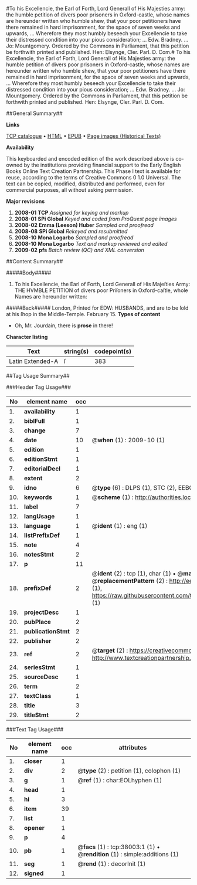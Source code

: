 #To his Excellencie, the Earl of Forth, Lord Generall of His Majesties army: the humble petition of divers poor prisoners in Oxford-castle, whose names are hereunder written who humble shew, that your poor petitioners have there remained in hard imprisonment, for the space of seven weeks and upwards, ... Wherefore they most humbly beseech your Excellencie to take their distressed condition into your pious consideration; ... Edw. Bradney. ... Jo: Mountgomery. Ordered by the Commons in Parliament, that this petition be forthwith printed and published. Hen: Elsynge, Cler. Parl. D. Com.#
To his Excellencie, the Earl of Forth, Lord Generall of His Majesties army: the humble petition of divers poor prisoners in Oxford-castle, whose names are hereunder written who humble shew, that your poor petitioners have there remained in hard imprisonment, for the space of seven weeks and upwards, ... Wherefore they most humbly beseech your Excellencie to take their distressed condition into your pious consideration; ... Edw. Bradney. ... Jo: Mountgomery. Ordered by the Commons in Parliament, that this petition be forthwith printed and published. Hen: Elsynge, Cler. Parl. D. Com.

##General Summary##

**Links**

[TCP catalogue](http://www.ota.ox.ac.uk/tcp/)  • 
[HTML](http://tei.it.ox.ac.uk/tcp/Texts-HTML/free/A62/A62700.html)  • 
[EPUB](http://tei.it.ox.ac.uk/tcp/Texts-EPUB/free/A62/A62700.epub) • 
[Page images (Historical Texts)](https://data.historicaltexts.jisc.ac.uk/view?pubId=eebo-99833526e&pageId=eebo-99833526e-38003-1)

**Availability**

This keyboarded and encoded edition of the
	       work described above is co-owned by the institutions
	       providing financial support to the Early English Books
	       Online Text Creation Partnership. This Phase I text is
	       available for reuse, according to the terms of Creative
	       Commons 0 1.0 Universal. The text can be copied,
	       modified, distributed and performed, even for
	       commercial purposes, all without asking permission.

**Major revisions**

1. __2008-01__ __TCP__ *Assigned for keying and markup*
1. __2008-01__ __SPi Global__ *Keyed and coded from ProQuest page images*
1. __2008-02__ __Emma (Leeson) Huber__ *Sampled and proofread*
1. __2008-08__ __SPi Global__ *Rekeyed and resubmitted*
1. __2008-10__ __Mona Logarbo__ *Sampled and proofread*
1. __2008-10__ __Mona Logarbo__ *Text and markup reviewed and edited*
1. __2009-02__ __pfs__ *Batch review (QC) and XML conversion*

##Content Summary##

#####Body#####

1. To his Excellencie, the Earl of Forth, Lord Generall of His Majeſties Army: THE HVMBLE PETITION of divers poor Priſoners in Oxford-caſtle, whole Names are hereunder written:

#####Back#####
London, Printed for EDW: HUSBANDS, and are to be ſold at his ſhop in the Middle-Temple. February 15.
**Types of content**

  * Oh, Mr. Jourdain, there is **prose** in there!

**Character listing**


|Text|string(s)|codepoint(s)|
|---|---|---|
|Latin Extended-A|ſ|383|

##Tag Usage Summary##

###Header Tag Usage###

|No|element name|occ|attributes|
|---|---|---|---|
|1.|__availability__|1||
|2.|__biblFull__|1||
|3.|__change__|7||
|4.|__date__|10| @__when__ (1) : 2009-10 (1)|
|5.|__edition__|1||
|6.|__editionStmt__|1||
|7.|__editorialDecl__|1||
|8.|__extent__|2||
|9.|__idno__|6| @__type__ (6) : DLPS (1), STC (2), EEBO-CITATION (1), PROQUEST (1), VID (1)|
|10.|__keywords__|1| @__scheme__ (1) : http://authorities.loc.gov/ (1)|
|11.|__label__|7||
|12.|__langUsage__|1||
|13.|__language__|1| @__ident__ (1) : eng (1)|
|14.|__listPrefixDef__|1||
|15.|__note__|4||
|16.|__notesStmt__|2||
|17.|__p__|11||
|18.|__prefixDef__|2| @__ident__ (2) : tcp (1), char (1)  •  @__matchPattern__ (2) : ([0-9\-]+):([0-9IVX]+) (1), (.+) (1)  •  @__replacementPattern__ (2) : http://eebo.chadwyck.com/downloadtiff?vid=$1&page=$2 (1), https://raw.githubusercontent.com/textcreationpartnership/Texts/master/tcpchars.xml#$1 (1)|
|19.|__projectDesc__|1||
|20.|__pubPlace__|2||
|21.|__publicationStmt__|2||
|22.|__publisher__|2||
|23.|__ref__|2| @__target__ (2) : https://creativecommons.org/publicdomain/zero/1.0/ (1), http://www.textcreationpartnership.org/docs/. (1)|
|24.|__seriesStmt__|1||
|25.|__sourceDesc__|1||
|26.|__term__|2||
|27.|__textClass__|1||
|28.|__title__|3||
|29.|__titleStmt__|2||


###Text Tag Usage###

|No|element name|occ|attributes|
|---|---|---|---|
|1.|__closer__|1||
|2.|__div__|2| @__type__ (2) : petition (1), colophon (1)|
|3.|__g__|1| @__ref__ (1) : char:EOLhyphen (1)|
|4.|__head__|1||
|5.|__hi__|3||
|6.|__item__|39||
|7.|__list__|1||
|8.|__opener__|1||
|9.|__p__|4||
|10.|__pb__|1| @__facs__ (1) : tcp:38003:1 (1)  •  @__rendition__ (1) : simple:additions (1)|
|11.|__seg__|1| @__rend__ (1) : decorInit (1)|
|12.|__signed__|1||
